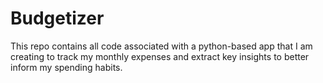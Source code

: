 # Budgetizer
This repo contains all code associated with a python-based app that I am creating to track my monthly expenses and extract key insights to better inform my spending habits.
